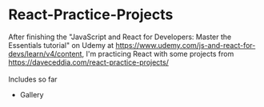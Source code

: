 # React-Practice-Projects
 After finishing the "JavaScript and React for Developers: Master the Essentials tutorial" on Udemy at https://www.udemy.com/js-and-react-for-devs/learn/v4/content, I'm practicing React with some projects from https://daveceddia.com/react-practice-projects/ <br> <br>
Includes so far 
 - Gallery
